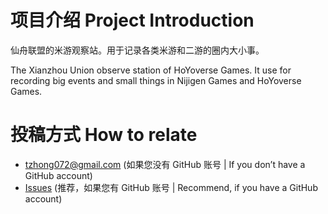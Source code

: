 # 项目介绍 Project Introduction

仙舟联盟的米游观察站。用于记录各类米游和二游的圈内大小事。

The Xianzhou Union observe station of HoYoverse Games. It use for recording big events and small things in Nijigen Games and HoYoverse Games.

# 投稿方式 How to relate
* tzhong072@gmail.com (如果您没有 GitHub 账号 | If you don’t have a GitHub account)
* [Issues](https://github.com/bxx-114514/iming-blog/issues) (推荐，如果您有 GitHub 账号 | Recommend, if you have a GitHub account)
